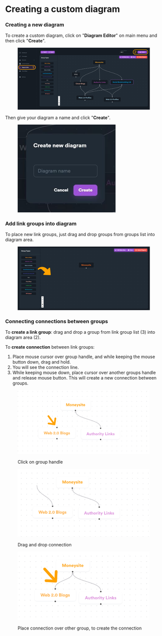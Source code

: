 # Creating a custom diagram

### Creating a new diagram

To create a custom diagram, click on "**Diagram Editor**" on main menu and then click "**Create**".

<figure><img src="../../.gitbook/assets/create diagram.jpg" alt=""><figcaption></figcaption></figure>

Then give your diagram a name and click "**Create**".

<figure><img src="../../.gitbook/assets/diagram editor name.JPG" alt=""><figcaption></figcaption></figure>

### Add link groups into diagram

To place new link groups, just drag and drop groups from groups list into diagram area.

<figure><img src="../../.gitbook/assets/diagram editor drag and drop.jpg" alt=""><figcaption></figcaption></figure>

### Connecting connections between groups

To **create a link group**: drag and drop a group from link group list (3) into diagram area (2).

To **create connection** between link groups:&#x20;

1. Place mouse cursor over group handle, and while keeping the mouse button down, drag and hold.&#x20;
2. You will see the connection line.&#x20;
3. While keeping mouse down, place cursor over another groups handle and release mouse button. This will create a new connection between groups.

<figure><img src="../../.gitbook/assets/diagram_editor handle.jpg" alt=""><figcaption><p>Click on group handle</p></figcaption></figure>

<figure><img src="../../.gitbook/assets/diagram_editor hangingconnection.jpg" alt=""><figcaption><p>Drag and drop connection</p></figcaption></figure>

<figure><img src="../../.gitbook/assets/diagram_editor new connection.jpg" alt=""><figcaption><p>Place connection over other group, to create the connection</p></figcaption></figure>
